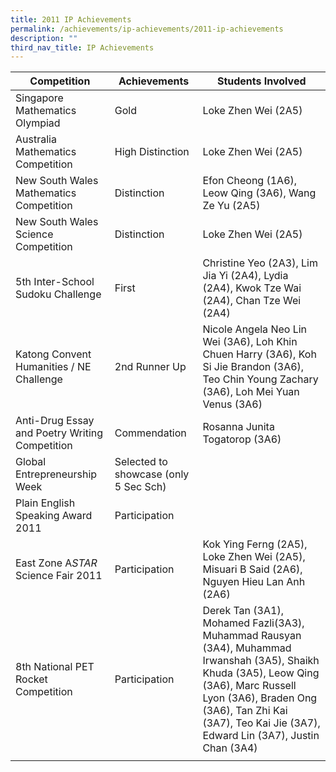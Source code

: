 ```yaml
---
title: 2011 IP Achievements
permalink: /achievements/ip-achievements/2011-ip-achievements
description: ""
third_nav_title: IP Achievements
---
```

| Competition | Achievements | Students Involved |
|---|---|---|
| Singapore Mathematics Olympiad | Gold | Loke Zhen Wei (2A5) |
| Australia Mathematics Competition | High Distinction | Loke Zhen Wei (2A5) |
| New South Wales Mathematics Competition | Distinction | Efon Cheong (1A6), Leow Qing (3A6), Wang Ze Yu (2A5) |
| New South Wales Science Competition | Distinction | Loke Zhen Wei (2A5) |
| 5th Inter-School Sudoku Challenge | First | Christine Yeo (2A3), Lim Jia Yi (2A4), Lydia (2A4), Kwok Tze Wai (2A4), Chan Tze Wei (2A4) |
| Katong Convent Humanities / NE Challenge | 2nd Runner Up | Nicole Angela Neo Lin Wei (3A6), Loh Khin Chuen Harry (3A6), Koh Si Jie Brandon (3A6), Teo Chin Young Zachary (3A6), Loh Mei Yuan Venus (3A6) |
| Anti-Drug Essay and Poetry Writing Competition | Commendation | Rosanna Junita Togatorop (3A6) |
| Global Entrepreneurship Week | Selected to showcase (only 5 Sec Sch) |  |
| Plain English Speaking Award 2011 | Participation |  |
| East Zone A*STAR* Science Fair 2011 | Participation | Kok Ying Ferng (2A5), Loke Zhen Wei (2A5), Misuari B Said (2A6), Nguyen Hieu Lan Anh (2A6) |
| 8th National PET Rocket Competition | Participation | Derek Tan (3A1), Mohamed Fazli(3A3), Muhammad Rausyan (3A4), Muhammad Irwanshah (3A5), Shaikh Khuda (3A5), Leow Qing (3A6), Marc Russell Lyon (3A6), Braden Ong (3A6), Tan Zhi Kai (3A7), Teo Kai Jie (3A7), Edward Lin (3A7), Justin Chan (3A4) | 
| | | | 